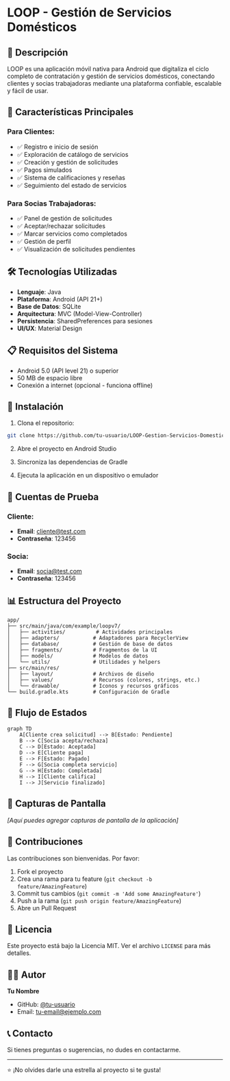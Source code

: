 # LOOP - Gestión de Servicios Domésticos

## 📱 Descripción

LOOP es una aplicación móvil nativa para Android que digitaliza el ciclo completo de contratación y gestión de servicios domésticos, conectando clientes y socias trabajadoras mediante una plataforma confiable, escalable y fácil de usar.

## 🎯 Características Principales

### Para Clientes:
- ✅ Registro e inicio de sesión
- ✅ Exploración de catálogo de servicios
- ✅ Creación y gestión de solicitudes
- ✅ Pagos simulados
- ✅ Sistema de calificaciones y reseñas
- ✅ Seguimiento del estado de servicios

### Para Socias Trabajadoras:
- ✅ Panel de gestión de solicitudes
- ✅ Aceptar/rechazar solicitudes
- ✅ Marcar servicios como completados
- ✅ Gestión de perfil
- ✅ Visualización de solicitudes pendientes

## 🛠️ Tecnologías Utilizadas

- **Lenguaje**: Java
- **Plataforma**: Android (API 21+)
- **Base de Datos**: SQLite
- **Arquitectura**: MVC (Model-View-Controller)
- **Persistencia**: SharedPreferences para sesiones
- **UI/UX**: Material Design

## 📋 Requisitos del Sistema

- Android 5.0 (API level 21) o superior
- 50 MB de espacio libre
- Conexión a internet (opcional - funciona offline)

## 🚀 Instalación

1. Clona el repositorio:
```bash
git clone https://github.com/tu-usuario/LOOP-Gestion-Servicios-Domesticos.git
```

2. Abre el proyecto en Android Studio

3. Sincroniza las dependencias de Gradle

4. Ejecuta la aplicación en un dispositivo o emulador

## 👥 Cuentas de Prueba

### Cliente:
- **Email**: cliente@test.com
- **Contraseña**: 123456

### Socia:
- **Email**: socia@test.com
- **Contraseña**: 123456

## 📊 Estructura del Proyecto

```
app/
├── src/main/java/com/example/loopv7/
│   ├── activities/          # Actividades principales
│   ├── adapters/           # Adaptadores para RecyclerView
│   ├── database/           # Gestión de base de datos
│   ├── fragments/          # Fragmentos de la UI
│   ├── models/             # Modelos de datos
│   └── utils/              # Utilidades y helpers
├── src/main/res/
│   ├── layout/             # Archivos de diseño
│   ├── values/             # Recursos (colores, strings, etc.)
│   └── drawable/           # Iconos y recursos gráficos
└── build.gradle.kts        # Configuración de Gradle
```

## 🔄 Flujo de Estados

```mermaid
graph TD
    A[Cliente crea solicitud] --> B[Estado: Pendiente]
    B --> C[Socia acepta/rechaza]
    C --> D[Estado: Aceptada]
    D --> E[Cliente paga]
    E --> F[Estado: Pagado]
    F --> G[Socia completa servicio]
    G --> H[Estado: Completada]
    H --> I[Cliente califica]
    I --> J[Servicio finalizado]
```

## 🎨 Capturas de Pantalla

*[Aquí puedes agregar capturas de pantalla de la aplicación]*

## 🤝 Contribuciones

Las contribuciones son bienvenidas. Por favor:

1. Fork el proyecto
2. Crea una rama para tu feature (`git checkout -b feature/AmazingFeature`)
3. Commit tus cambios (`git commit -m 'Add some AmazingFeature'`)
4. Push a la rama (`git push origin feature/AmazingFeature`)
5. Abre un Pull Request

## 📝 Licencia

Este proyecto está bajo la Licencia MIT. Ver el archivo `LICENSE` para más detalles.

## 👨‍💻 Autor

**Tu Nombre**
- GitHub: [@tu-usuario](https://github.com/tu-usuario)
- Email: tu-email@ejemplo.com

## 📞 Contacto

Si tienes preguntas o sugerencias, no dudes en contactarme.

---

⭐ ¡No olvides darle una estrella al proyecto si te gusta!
